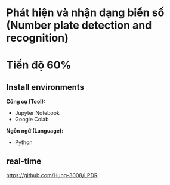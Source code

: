 # Phát hiện và nhận dạng biển số (Number plate detection and recognition)
# Tiến độ 60%
 ## Install environments
**Công cụ (Tool):**<br>
* Jupyter Notebook
* Google Colab

**Ngôn ngữ (Language):**<br>
* Python

## real-time
https://github.com/Hung-3008/LPDR